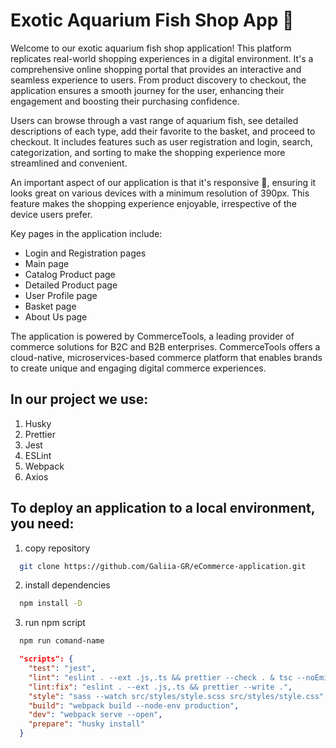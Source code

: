 # Exotic Aquarium Fish Shop App 🐠

Welcome to our exotic aquarium fish shop application! This platform replicates real-world shopping experiences in a digital environment. It's a comprehensive online shopping portal that provides an interactive and seamless experience to users. From product discovery to checkout, the application ensures a smooth journey for the user, enhancing their engagement and boosting their purchasing confidence.

Users can browse through a vast range of aquarium fish, see detailed descriptions of each type, add their favorite to the basket, and proceed to checkout. It includes features such as user registration and login, search, categorization, and sorting to make the shopping experience more streamlined and convenient.

An important aspect of our application is that it's responsive 📲, ensuring it looks great on various devices with a minimum resolution of 390px. This feature makes the shopping experience enjoyable, irrespective of the device users prefer.

Key pages in the application include:

-   Login and Registration pages
-   Main page
-   Catalog Product page
-   Detailed Product page
-   User Profile page
-   Basket page
-   About Us page

The application is powered by CommerceTools, a leading provider of commerce solutions for B2C and B2B enterprises. CommerceTools offers a cloud-native, microservices-based commerce platform that enables brands to create unique and engaging digital commerce experiences.

## In our project we use:

1. Husky
2. Prettier
3. Jest
4. ESLint
5. Webpack
6. Axios

## To deploy an application to a local environment, you need:

1. copy repository

```Bash
  git clone https://github.com/Galiia-GR/eCommerce-application.git
```

2. install dependencies

```Bash
  npm install -D
```

3. run npm script

```Bash
  npm run comand-name
```

```json
  "scripts": {
    "test": "jest",
    "lint": "eslint . --ext .js,.ts && prettier --check . & tsc --noEmit",
    "lint:fix": "eslint . --ext .js,.ts && prettier --write .",
    "style": "sass --watch src/styles/style.scss src/styles/style.css",
    "build": "webpack build --node-env production",
    "dev": "webpack serve --open",
    "prepare": "husky install"
  }
```
